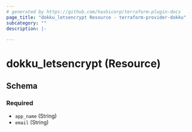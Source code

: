```yaml
---
# generated by https://github.com/hashicorp/terraform-plugin-docs
page_title: "dokku_letsencrypt Resource - terraform-provider-dokku"
subcategory: ""
description: |-
  
---
```


# dokku_letsencrypt (Resource)





<!-- schema generated by tfplugindocs -->
## Schema

### Required

- `app_name` (String)
- `email` (String)


